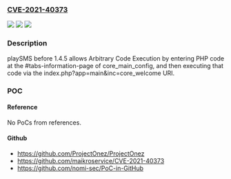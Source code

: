 ### [CVE-2021-40373](https://cve.mitre.org/cgi-bin/cvename.cgi?name=CVE-2021-40373)
![](https://img.shields.io/static/v1?label=Product&message=n%2Fa&color=blue)
![](https://img.shields.io/static/v1?label=Version&message=n%2Fa&color=blue)
![](https://img.shields.io/static/v1?label=Vulnerability&message=n%2Fa&color=brighgreen)

### Description

playSMS before 1.4.5 allows Arbitrary Code Execution by entering PHP code at the #tabs-information-page of core_main_config, and then executing that code via the index.php?app=main&inc=core_welcome URI.

### POC

#### Reference
No PoCs from references.

#### Github
- https://github.com/ProjectOnez/ProjectOnez
- https://github.com/maikroservice/CVE-2021-40373
- https://github.com/nomi-sec/PoC-in-GitHub

